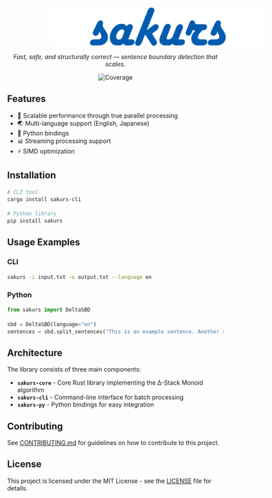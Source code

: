 <p>
    <img src=".github/assets/logo.png" style="margin-left:100px; margin-right:100px;" >
</p>

<p align="center">
    <em>Fast, safe, and structurally correct — sentence boundary detection that scales.</em>
</p>

<p align="center">
    <img src="https://img.shields.io/badge/coverage-89.89%25-green" alt="Coverage" id="coverage-badge">
</p>

## Features

- 🚀 Scalable performance through true parallel processing
- 🌏 Multi-language support (English, Japanese)
- 🐍 Python bindings
- 📊 Streaming processing support
- ⚡ SIMD optimization

## Installation

```bash
# CLI tool
cargo install sakurs-cli

# Python library
pip install sakurs
```

## Usage Examples

### CLI

```bash
sakurs -i input.txt -o output.txt --language en
```

### Python

```python
from sakurs import DeltaSBD

sbd = DeltaSBD(language="en")
sentences = sbd.split_sentences("This is an example sentence. Another sentence follows.")
```

## Architecture

The library consists of three main components:

- **`sakurs-core`** - Core Rust library implementing the Δ-Stack Monoid algorithm
- **`sakurs-cli`** - Command-line interface for batch processing
- **`sakurs-py`** - Python bindings for easy integration

## Contributing

See [CONTRIBUTING.md](CONTRIBUTING.md) for guidelines on how to contribute to this project.

## License

This project is licensed under the MIT License - see the [LICENSE](LICENSE) file for details.
